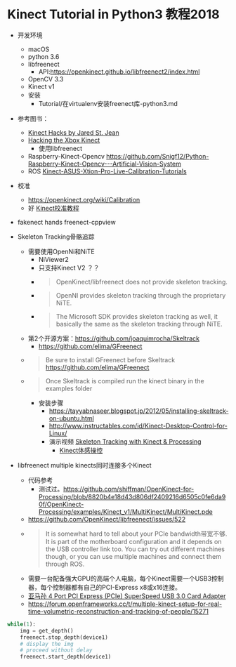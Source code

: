 # Kinect Tutorial in Python3  教程2018


- 开发环境
    - macOS
    - python 3.6
    - libfreenect
        - API:https://openkinect.github.io/libfreenect2/index.html
    - OpenCV 3.3
    - Kinect v1
    - 安装
        - Tutorial/在virtualenv安装freenect库-python3.md
- 参考图书：
    - [Kinect Hacks
by Jared St. Jean](https://www.safaribooksonline.com/library/view/kinect-hacks/9781449332181/)
    - [Hacking the Xbox Kinect](https://item.jd.com/19393582.html)    
        - 使用libfreenect
    - Raspberry-Kinect-Opencv https://github.com/Snigf12/Python-Raspberry-Kinect-Opencv---Artificial-Vision-System
    - ROS [Kinect-ASUS-Xtion-Pro-Live-Calibration-Tutorials](https://github.com/taochenshh/Kinect-ASUS-Xtion-Pro-Live-Calibration-Tutorials)

- 校准
    - https://openkinect.org/wiki/Calibration
    - 好 [Kinect校准教程](http://rgbdemo.org/index.php/Documentation/TutorialProjectorKinectCalibration)
    
    
- fakenect hands freenect-cppview    

- Skeleton Tracking骨骼追踪
    - 需要使用OpenNi和NiTE
        - NiViewer2
        - 只支持Kinect V2 ？？
        - >OpenKinect/libfreenect does not provide skeleton tracking.
        - >OpenNI provides skeleton tracking through the proprietary NiTE.
        - >The Microsoft SDK provides skeleton tracking as well, it basically the same as the skeleton tracking through NiTE.
    - 第2个开源方案：https://github.com/joaquimrocha/Skeltrack
        - https://github.com/elima/GFreenect
    - >Be sure to install GFreenect before Skeltrack https://github.com/elima/GFreenect
    - >Once Skeltrack is compiled run the kinect binary in the examples folder
        - 安装步骤
            - https://tayyabnaseer.blogspot.jp/2012/05/installing-skeltrack-on-ubuntu.html
            - http://www.instructables.com/id/Kinect-Desktop-Control-for-Linux/
            - 演示视频 [Skeleton Tracking with Kinect & Processing
](https://vimeo.com/36267446)
                - [Kinect体感操控](https://www.bilibili.com/video/av18376207/)
        
    
- libfreenect multiple kinects同时连接多个Kinect
    - 代码参考 
        - 测试过。https://github.com/shiffman/OpenKinect-for-Processing/blob/8820b4e18d43d806df2409216d6505c0fe6da90f/OpenKinect-Processing/examples/Kinect_v1/MultiKinect/MultiKinect.pde
    - https://github.com/OpenKinect/libfreenect/issues/522
    - >It is somewhat hard to tell about your PCIe bandwidth带宽不够. It is part of the motherboard configuration and it depends on the USB controller link too. You can try out different machines though, or you can use multiple machines and connect them through ROS.
    - 需要一台配备强大GPU的高端个人电脑，每个Kinect需要一个USB3控制器，每个控制器都有自己的PCI-Express x8或x16连接。
    - [亚马孙 4 Port PCI Express (PCIe) SuperSpeed USB 3.0 Card Adapter](https://www.amazon.com/Express-SuperSpeed-Adapter-Dedicated-Channels/dp/B00HJZEA2S/ref=sr_1_2?ie=UTF8&qid=1473310532&sr=8-2&keywords=startech+PCIe+usb3)
    - https://forum.openframeworks.cc/t/multiple-kinect-setup-for-real-time-volumetric-reconstruction-and-tracking-of-people/15271
    
    
```python
while(1):    
    img = get_depth()
    freenect.stop_depth(device1)
    # display the img
    # proceed without delay
    freenect.start_depth(device1)
```    